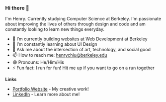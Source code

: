 ### Hi there 👋

I'm Henry. Currently studying Computer Science at Berkeley. I'm passionate about improving the lives of others through design and code and am constantly looking to learn new things everyday.

- 🔭 I’m currently building websites at Web Development at Berkeley
- 🌱 I’m constantly learning about UI Design
- 💬 Ask me about the intersection of art, technology, and social good
- 📫 How to reach me: henrychiu@berkeley.edu
- 😄 Pronouns: He/Him/His
- ⚡ Fun fact: I run for fun! Hit me up if you want to go on a run together

**Links**
- [Portfolio Website](http://henrychiu.me/) - My creative work!
- [LinkedIn](https://www.linkedin.com/in/henryychiu/) - Learn more about me!
